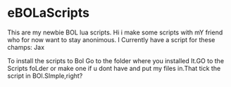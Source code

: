 # eBOLaScripts
This are my newbie BOL lua scripts.
Hi i make some scripts with mY friend who for now want to stay anonimous.
I Currently have a script for these champs:
Jax

To install the scripts to Bol Go to the folder where you installed It.GO to the Scripts foLder or make one if u dont have and put 
my files in.That tick the script in BOl.SImple,right?
